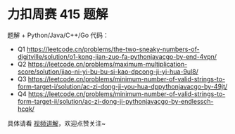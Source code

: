 # 力扣周赛 415 题解

题解 + Python/Java/C++/Go 代码：

- Q1 https://leetcode.cn/problems/the-two-sneaky-numbers-of-digitville/solution/o1-kong-jian-zuo-fa-pythonjavacgo-by-end-4vpn/
- Q2 https://leetcode.cn/problems/maximum-multiplication-score/solution/jiao-ni-yi-bu-bu-si-kao-dpcong-ji-yi-hua-9ul8/
- Q3 https://leetcode.cn/problems/minimum-number-of-valid-strings-to-form-target-i/solution/ac-zi-dong-ji-you-hua-dppythonjavacgo-by-49jt/
- Q4 https://leetcode.cn/problems/minimum-number-of-valid-strings-to-form-target-ii/solution/ac-zi-dong-ji-pythonjavacgo-by-endlessch-hcqk/

具体请看 [视频讲解](https://www.bilibili.com/video/BV1Qp4me2Emz/)，欢迎点赞关注~

